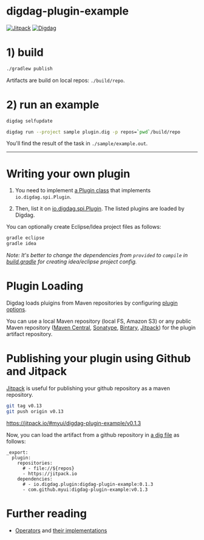 # digdag-plugin-example
[![Jitpack](https://jitpack.io/v/myui/digdag-plugin-example.svg)](https://jitpack.io/#myui/digdag-plugin-example) [![Digdag](https://img.shields.io/badge/digdag-v0.9.12-brightgreen.svg)](https://github.com/treasure-data/digdag/releases/tag/v0.9.12)

# 1) build

```sh
./gradlew publish
```

Artifacts are build on local repos: `./build/repo`.

# 2) run an example

```sh
digdag selfupdate

digdag run --project sample plugin.dig -p repos=`pwd`/build/repo
```

You'll find the result of the task in `./sample/example.out`.

---

# Writing your own plugin

1. You need to implement [a Plugin class](https://github.com/myui/digdag-plugin-example/blob/master/src/main/java/io/digdag/plugin/example/ExamplePlugin.java) that implements `io.digdag.spi.Plugin`.

2. Then, list it on [io.digdag.spi.Plugin](https://github.com/myui/digdag-plugin-example/blob/master/src/main/resources/META-INF/services/io.digdag.spi.Plugin). The listed plugins are loaded by Digdag.

You can optionally create Eclipse/Idea project files as follows:
```sh
gradle eclipse
gradle idea
```

*Note:* _It's better to change the dependencies from `provided` to `compile` in [build.gradle](https://github.com/myui/digdag-plugin-example/blob/master/build.gradle) for creating idea/eclipse project config._

# Plugin Loading

Digdag loads pluigins from Maven repositories by configuring [plugin options](https://github.com/myui/digdag-plugin-example/blob/master/sample/plugin.dig).

You can use a local Maven repository (local FS, Amazon S3) or any public Maven repository ([Maven Central](http://search.maven.org/), [Sonatype](https://www.sonatype.com/), [Bintary](https://bintray.com/), [Jitpack](https://jitpack.io/)) for the plugin artifact repository.

# Publishing your plugin using Github and Jitpack

[Jitpack](https://jitpack.io/) is useful for publishing your github repository as a maven repository.

```sh
git tag v0.13
git push origin v0.13
```

https://jitpack.io/#myui/digdag-plugin-example/v0.1.3

Now, you can load the artifact from a github repository in [a dig file](https://github.com/myui/digdag-plugin-example/blob/master/sample/plugin.dig) as follows:

```
_export:
  plugin:
    repositories:
      # - file://${repos}
      - https://jitpack.io
    dependencies:
      # - io.digdag.plugin:digdag-plugin-example:0.1.3
      - com.github.myui:digdag-plugin-example:v0.1.3
```

# Further reading

- [Operators](http://docs.digdag.io/operators.html) and [their implementations](https://github.com/treasure-data/digdag/tree/master/digdag-standards/src/main/java/io/digdag/standards/operator)
